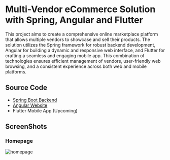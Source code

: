 # Multi-Vendor eCommerce Solution with Spring, Angular and Flutter
This project aims to create a comprehensive online marketplace platform that allows multiple vendors to showcase and sell their products. The solution utilizes the Spring framework for robust backend development, Angular for building a dynamic and responsive web interface, and Flutter for crafting a seamless and engaging mobile app. This combination of technologies ensures efficient management of vendors, user-friendly web browsing, and a consistent experience across both web and mobile platforms.

## Source Code
* [Spring Boot Backend](https://github.com/hassanmahfuj/ShopSense-SpringBoot)
* [Angular Website](https://github.com/hassanmahfuj/ShopSense-Angular)
* Flutter Mobile App (Upcoming)

## ScreenShots
### Homepage
![homepage](https://github.com/hassanmahfuj/Multi-Vendor-eCommerce-Solution-with-Spring-Angular-Flutter/assets/37881727/fd280c73-dc68-4be4-a782-7852b25f7536)
